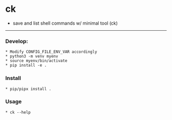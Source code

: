 # ck

 * save and list shell commands w/ minimal tool (ck) 

---

### Develop:
    * Modify CONFIG_FILE_ENV_VAR accordingly
    * python3 -m venv myenv
    * source myenv/bin/activate
    * pip install -e .

### Install 
    * pip/pipx install .

### Usage
    * ck --help
